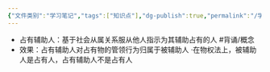 ```yaml
---
{"文件类别":"学习笔记","tags":["知识点"],"dg-publish":true,"permalink":"/学习笔记/知识点/占有辅助人/","dgPassFrontmatter":true,"noteIcon":""}
---
```


- 占有辅助人：基于社会从属关系服从他人指示为其辅助占有的人 #背诵/概念 
- 效果：占有辅助人对占有物的管领行为归属于被辅助人
·在物权法上，被辅助人是占有人，占有辅助人不是占有人